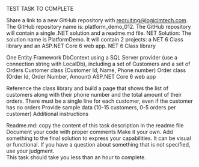 TEST TASK TO COMPLETE

Share a link to a new GitHub repository with recruiting@logicimtech.com. 
The GitHub repository name is: platform_demo_012. 
The GitHub repository will contain a single .NET solution and a readme.md file. 
NET Solution: The solution name is PlatformDemo. It will contain 2 projects: a NET 6 Class library and an ASP.NET Core 6 web app.
NET 6 Class library

One Entity Framework DbContext using a SQL Server provider (use a connection string with LocalDb), including a set of Customers and a set of Orders 
Customer class (Customer Id, Name, Phone number) 
Order class (Order Id, Order Number, Amount) 
ASP.NET Core 6 web app

Reference the class library and build a page that shows the list of customers along with their phone number and the total amount of their orders. There must be a single line for each customer, even if the customer has no orders
Provide sample data (10-15 customers, 0-5 orders per customer)
Additional instructions

Readme.md: copy the content of this task description in the readme file 
Document your code with proper comments 
Make it your own. Add something to the final solution to express your capabilities. It can be visual or functional. 
If you have a question about something that is not specified, use your judgment.  
This task should take you less than an hour to complete. 
